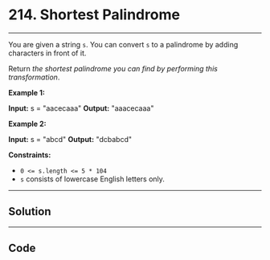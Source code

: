 # 214. Shortest Palindrome

---

You are given a string `s`. You can convert `s` to a palindrome by adding characters in front of it.

Return _the shortest palindrome you can find by performing this transformation_.

 

**Example 1:**


**Input:** s = "aacecaaa"
**Output:** "aaacecaaa"


**Example 2:**


**Input:** s = "abcd"
**Output:** "dcbabcd"


 

**Constraints:**

  * `0 <= s.length <= 5 * 104`
  * `s` consists of lowercase English letters only.

---

## Solution



---

## Code
```python


```